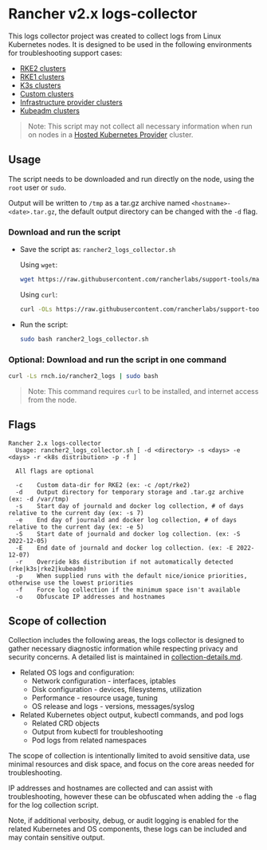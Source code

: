 # Rancher v2.x logs-collector

This logs collector project was created to collect logs from Linux Kubernetes nodes. It is designed to be used in the following environments for troubleshooting support cases:
- [RKE2 clusters](https://docs.rke2.io/)
- [RKE1 clusters](https://rancher.com/docs/rke/latest/en/)
- [K3s clusters](https://docs.k3s.io/)
- [Custom clusters](https://docs.ranchermanager.rancher.io/pages-for-subheaders/use-existing-nodes)
- [Infrastructure provider clusters](https://ranchermanager.docs.rancher.com/how-to-guides/new-user-guides/launch-kubernetes-with-rancher/use-new-nodes-in-an-infra-provider)
- [Kubeadm clusters](https://kubernetes.io/docs/reference/setup-tools/kubeadm/)

> Note: This script may not collect all necessary information when run on nodes in a [Hosted Kubernetes Provider](https://ranchermanager.docs.rancher.com/how-to-guides/new-user-guides/kubernetes-clusters-in-rancher-setup/set-up-clusters-from-hosted-kubernetes-providers) cluster.

## Usage

The script needs to be downloaded and run directly on the node, using the `root` user or `sudo`.

Output will be written to `/tmp` as a tar.gz archive named `<hostname>-<date>.tar.gz`, the default output directory can be changed with the `-d` flag.

### Download and run the script
* Save the script as: `rancher2_logs_collector.sh`

  Using `wget`:
    ```bash
    wget https://raw.githubusercontent.com/rancherlabs/support-tools/master/collection/rancher/v2.x/logs-collector/rancher2_logs_collector.sh
    ```
  Using `curl`:
    ```bash
    curl -OLs https://raw.githubusercontent.com/rancherlabs/support-tools/master/collection/rancher/v2.x/logs-collector/rancher2_logs_collector.sh
    ```
 
* Run the script:
  ```bash
  sudo bash rancher2_logs_collector.sh
  ```

### Optional: Download and run the script in one command
  ```bash
  curl -Ls rnch.io/rancher2_logs | sudo bash
  ```
  > Note: This command requires `curl` to be installed, and internet access from the node.

## Flags

```
Rancher 2.x logs-collector
  Usage: rancher2_logs_collector.sh [ -d <directory> -s <days> -e <days> -r <k8s distribution> -p -f ]

  All flags are optional

  -c    Custom data-dir for RKE2 (ex: -c /opt/rke2)
  -d    Output directory for temporary storage and .tar.gz archive (ex: -d /var/tmp)
  -s    Start day of journald and docker log collection, # of days relative to the current day (ex: -s 7)
  -e    End day of journald and docker log collection, # of days relative to the current day (ex: -e 5)
  -S    Start date of journald and docker log collection. (ex: -S 2022-12-05)
  -E    End date of journald and docker log collection. (ex: -E 2022-12-07)
  -r    Override k8s distribution if not automatically detected (rke|k3s|rke2|kubeadm)
  -p    When supplied runs with the default nice/ionice priorities, otherwise use the lowest priorities
  -f    Force log collection if the minimum space isn't available
  -o    Obfuscate IP addresses and hostnames
```

## Scope of collection

Collection includes the following areas, the logs collector is designed to gather necessary diagnostic information while respecting privacy and security concerns. A detailed list is maintained in [collection-details.md](./collection-details.md).

- Related OS logs and configuration:  
  - Network configuration - interfaces, iptables
  - Disk configuration - devices, filesystems, utilization
  - Performance - resource usage, tuning 
  - OS release and logs - versions, messages/syslog
- Related Kubernetes object output, kubectl commands, and pod logs
  - Related CRD objects
  - Output from kubectl for troubleshooting
  - Pod logs from related namespaces

The scope of collection is intentionally limited to avoid sensitive data, use minimal resources and disk space, and focus on the core areas needed for troubleshooting.

IP addresses and hostnames are collected and can assist with troubleshooting, however these can be obfuscated when adding the `-o` flag for the log collection script.

Note, if additional verbosity, debug, or audit logging is enabled for the related Kubernetes and OS components, these logs can be included and may contain sensitive output. 